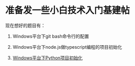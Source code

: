 # 准备发一些小白技术入门基建帖

现在想好的题目有：

1. Windows平台下git bash命令行的配置

2. Windows平台下node.js做typescript编程的项目初始化

3. [Windows平台下Python项目初始化](python.md)
